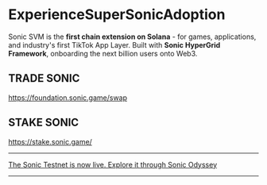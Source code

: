 ExperienceSuperSonicAdoption
==============================

Sonic SVM is the **first chain extension on Solana** - for games, applications, and industry's first TikTok App Layer. Built with **Sonic HyperGrid Framework**, onboarding the next billion users onto Web3.

TRADE SONIC
-----------
https://foundation.sonic.game/swap

STAKE SONIC
-----------
https://stake.sonic.game/



-----------
[The Sonic Testnet is now live. Explore it through Sonic Odyssey](https://odyssey.sonic.game/)

---